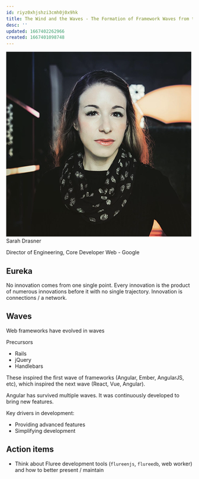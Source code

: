 ```yaml
---
id: riyz0xhjshzi3cmh0j0x9hk
title: The Wind and the Waves - The Formation of Framework Waves from the Epicenter
desc: ''
updated: 1667402262966
created: 1667401098748
---
```


![Sarah Drasner](images/8bc758e1d13bbe23ce0dc38cb7b1a8b8e9686a63bbed445ee07713da8f8592fe.png)  
Sarah Drasner

Director of Engineering, Core Developer Web -
Google

## Eureka

No innovation comes from one single point.
Every innovation is the product of numerous innovations before it with no single trajectory.
Innovation is connections / a network.

## Waves

Web frameworks have evolved in waves

Precursors 
* Rails
* jQuery
* Handlebars

These inspired the first wave of frameworks (Angular, Ember, AngularJS, etc), which inspired the next wave (React, Vue, Angular).

Angular has survived multiple waves.
It was continuously developed to bring new features.

Key drivers in development:
* Providing advanced features
* Simplifying development

## Action items

* Think about Fluree development tools (`flureenjs`, `flureedb`, web worker) and how to better present / maintain